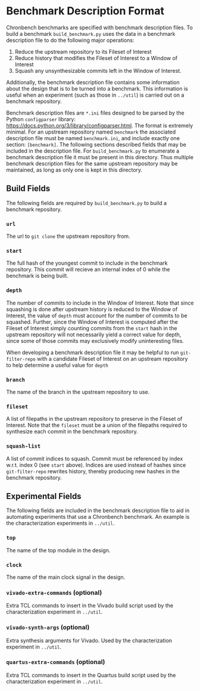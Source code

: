 # Benchmark Description Format
Chronbench benchmarks are specified with benchmark description files. To build
a benchmark `build_benchmark.py` uses the data in a benchmark description file
to do the following major operations:

1. Reduce the upstream repository to its Fileset of Interest
2. Reduce history that modifies the Fileset of Interest to a Window of Interest
3. Squash any unsynthesizable commits left in the Window of Interest.

Additionally, the benchmark description file contains some information about the
design that is to be turned into a benchmark. This information is useful when
an experiment (such as those in `../util`) is carried out on a benchmark
repository.

Benchmark description files are `*.ini` files designed to be parsed by the
Python `configparser` library: https://docs.python.org/3/library/configparser.html.
The format is extremely minimal. For an upstream repository named `benchmark`
the associated description file must be named `benchmark.ini`, and include
exactly one section: `[benchmark]`. The following sections described fields that
may be included in the description file. For `build_benchmark.py` to enumerate
a benchmark description file it must be present in this directory. Thus multiple
benchmark description files for the same upstream repository may be maintained,
as long as only one is kept in this directory.

## Build Fields
The following fields are required by `build_benchmark.py` to build a benchmark
repository.

### `url`
The url to `git clone` the upstream repository from.

### `start`
The full hash of the youngest commit to include in the benchmark repository.
This commit will recieve an internal index of 0 while the benchmark is being
built.

### `depth`
The number of commits to include in the Window of Interest. Note that since
squashing is done after upstream history is reduced to the Window of Interest,
the value of `depth` must account for the number of commits to be squashed.
Further, since the Window of Interest is computed after the Fileset of Interest
simply counting commits from the `start` hash in the upstream repository will
not necessarily yield a correct value for depth, since some of those commits
may exclusively modify uninteresting files.

When developing a benchmark description file it may be helpful to run
`git-filter-repo` with a candidate Fileset of Interest on an upstream repository
to help determine a useful value for `depth`

### `branch`
The name of the branch in the upstream repository to use.

### `fileset`
A list of filepaths in the upstream repository to preserve in the Fileset of
Interest. Note that the `fileset` must be a union of the filepaths required to
synthesize each commit in the benchmark repository.

### `squash-list`
A list of commit indices to squash. Commit must be referenced by index w.r.t.
index 0 (see `start` above). Indices are used instead of hashes since
`git-filter-repo` rewrites history, thereby producing new hashes in the
benchmark repository.

## Experimental Fields
The following fields are included in the benchmark description file to aid in
automating experiments that use a Chronbench benchmark. An example is the
characterization experiments in `../util`.

### `top`
The name of the top module in the design.

### `clock`
The name of the main clock signal in the design.

### `vivado-extra-commands` (optional)
Extra TCL commands to insert in the Vivado build script used by the
characterization experiment in `../util`.

### `vivado-synth-args` (optional)
Extra synthesis arguments for Vivado. Used by the characterization experiment
in `../util`.

### `quartus-extra-commands` (optional)
Extra TCL commands to insert in the Quartus build script used by the
characterization experiment in `../util`.

